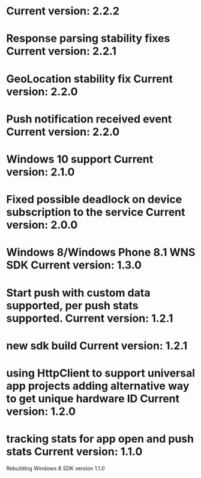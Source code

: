 Current version: 2.2.2 
========================= 
Response parsing stability fixes 
Current version: 2.2.1 
========================= 
GeoLocation stability fix 
Current version: 2.2.0
=========================
Push notification received event
Current version: 2.2.0
=========================
Windows 10 support
Current version: 2.1.0
=========================
Fixed possible deadlock on device subscription to the service
Current version: 2.0.0
=========================
Windows 8/Windows Phone 8.1 WNS SDK
Current version: 1.3.0
=========================
Start push with custom data supported, per push stats supported.
Current version: 1.2.1
=========================
new sdk build
Current version: 1.2.1
=========================
using HttpClient to support universal app projects
adding alternative way to get unique hardware ID
Current version: 1.2.0
=========================
tracking stats for app open and push stats
Current version: 1.1.0
=========================
Rebuilding Windows 8 SDK version 1.1.0

